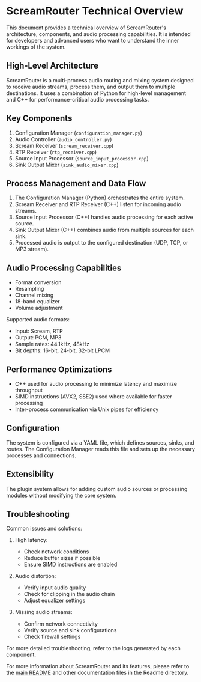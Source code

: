 # ScreamRouter Technical Overview

This document provides a technical overview of ScreamRouter's architecture, components, and audio processing capabilities. It is intended for developers and advanced users who want to understand the inner workings of the system.

## High-Level Architecture

ScreamRouter is a multi-process audio routing and mixing system designed to receive audio streams, process them, and output them to multiple destinations. It uses a combination of Python for high-level management and C++ for performance-critical audio processing tasks.

## Key Components

1. Configuration Manager (`configuration_manager.py`)
2. Audio Controller (`audio_controller.py`) 
3. Scream Receiver (`scream_receiver.cpp`)
4. RTP Receiver (`rtp_receiver.cpp`)
5. Source Input Processor (`source_input_processor.cpp`)
6. Sink Output Mixer (`sink_audio_mixer.cpp`)

## Process Management and Data Flow

1. The Configuration Manager (Python) orchestrates the entire system.
2. Scream Receiver and RTP Receiver (C++) listen for incoming audio streams.
3. Source Input Processor (C++) handles audio processing for each active source.
4. Sink Output Mixer (C++) combines audio from multiple sources for each sink.
5. Processed audio is output to the configured destination (UDP, TCP, or MP3 stream).

## Audio Processing Capabilities

- Format conversion
- Resampling
- Channel mixing
- 18-band equalizer
- Volume adjustment

Supported audio formats:
- Input: Scream, RTP
- Output: PCM, MP3
- Sample rates: 44.1kHz, 48kHz
- Bit depths: 16-bit, 24-bit, 32-bit LPCM

## Performance Optimizations

- C++ used for audio processing to minimize latency and maximize throughput
- SIMD instructions (AVX2, SSE2) used where available for faster processing
- Inter-process communication via Unix pipes for efficiency

## Configuration

The system is configured via a YAML file, which defines sources, sinks, and routes. The Configuration Manager reads this file and sets up the necessary processes and connections.

## Extensibility

The plugin system allows for adding custom audio sources or processing modules without modifying the core system.

## Troubleshooting

Common issues and solutions:

1. High latency:
   - Check network conditions
   - Reduce buffer sizes if possible
   - Ensure SIMD instructions are enabled

2. Audio distortion:
   - Verify input audio quality
   - Check for clipping in the audio chain
   - Adjust equalizer settings

3. Missing audio streams:
   - Confirm network connectivity
   - Verify source and sink configurations
   - Check firewall settings

For more detailed troubleshooting, refer to the logs generated by each component.

For more information about ScreamRouter and its features, please refer to the [main README](../README.md) and other documentation files in the Readme directory.
